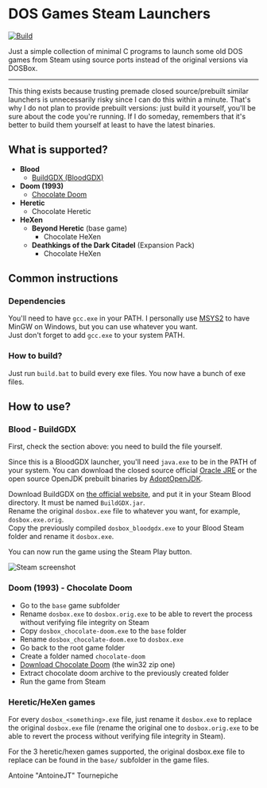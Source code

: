 # DOS Games Steam Launchers

[![Build](https://github.com/AntoineJT/dos-games-steam-launchers/actions/workflows/main.yml/badge.svg)](https://github.com/AntoineJT/dos-games-steam-launchers/actions/workflows/main.yml)

Just a simple collection of minimal C
programs to launch some old DOS games
from Steam using source ports instead
of the original versions via DOSBox.

---
This thing exists because trusting premade
closed source/prebuilt similar launchers
is unnecessarily risky since I can do
this within a minute.
That's why I do not plan to provide prebuilt
versions: just build it yourself, you'll
be sure about the code you're running.
If I do someday, remembers that it's better
to build them yourself at least to have the
latest binaries.

## What is supported?

- **Blood**
  - [BuildGDX (BloodGDX)](#blood---buildgdx)
- **Doom (1993)**
  - [Chocolate Doom](#doom-1993---chocolate-doom)
- **Heretic**
  - Chocolate Heretic
- **HeXen**
  - **Beyond Heretic** (base game)
    - Chocolate HeXen
  - **Deathkings of the Dark Citadel** (Expansion Pack)
    - Chocolate HeXen

## Common instructions

### Dependencies

You'll need to have `gcc.exe` in your PATH.
I personally use [MSYS2](https://www.msys2.org/)
to have MinGW on Windows, but you can use whatever
you want. \
Just don't forget to add `gcc.exe` to your system
PATH.

### How to build?

Just run `build.bat` to build every exe files.
You now have a bunch of exe files.

## How to use?

### Blood - BuildGDX

First, check the section above: you need to build
the file yourself.

Since this is a BloodGDX launcher, you'll
need `java.exe` to be in the PATH of your
system.
You can download the closed source official
[Oracle JRE](https://www.java.com/download/)
or the open source OpenJDK prebuilt binaries
by [AdoptOpenJDK](https://adoptopenjdk.net/).

Download BuildGDX on
[the official website](https://m210.duke4.net/),
and put it in your Steam Blood directory.
It must be named `BuildGDX.jar`. \
Rename the original `dosbox.exe` file to whatever
you want, for example, `dosbox.exe.orig`. \
Copy the previously compiled `dosbox_bloodgdx.exe`
to your Blood Steam folder and rename it `dosbox.exe`.

You can now run the game using the Steam Play button.

![Steam screenshot](.images/Steam_screenshot.png)

### Doom (1993) - Chocolate Doom

- Go to the `base` game subfolder
- Rename `dosbox.exe` to `dosbox.orig.exe`
to be able to revert the process without
verifying file integrity on Steam
- Copy `dosbox_chocolate-doom.exe` to
the `base` folder
- Rename `dosbox_chocolate-doom.exe` to
`dosbox.exe`
- Go back to the root game folder
- Create a folder named `chocolate-doom`
- [Download Chocolate Doom](https://github.com/chocolate-doom/chocolate-doom/releases)
(the win32 zip one)
- Extract chocolate doom archive to the
previously created folder
- Run the game from Steam

### Heretic/HeXen games

For every `dosbox_<something>.exe` file, just
rename it `dosbox.exe` to replace the original
`dosbox.exe` file (rename the original one to
`dosbox.orig.exe` to be able to revert the
process without verifying file integrity
in Steam).

For the 3 heretic/hexen games supported,
the original dosbox.exe file to replace can
be found in the `base/` subfolder
in the game files.

Antoine "AntoineJT" Tournepiche
